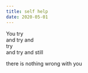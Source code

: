 ```yaml
---
title: self help
date: 2020-05-01
---
```


You try  
and try and  
try  
and try and still  

there is nothing wrong with you